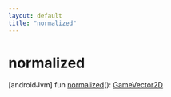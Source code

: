 ```yaml
---
layout: default
title: "normalized"
---
```


# normalized

[androidJvm]
fun [normalized](normalized.md)(): [GameVector2D](index.md)